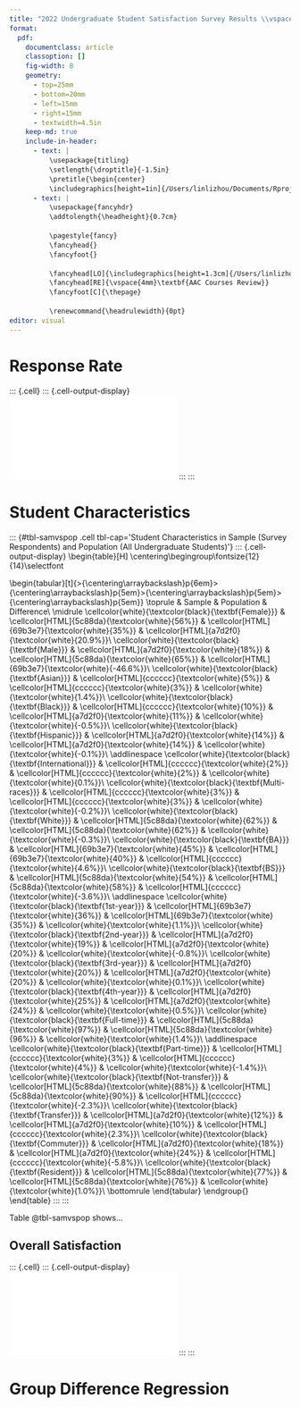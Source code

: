 ```yaml
---
title: "2022 Undergraduate Student Satisfaction Survey Results \\vspace{-3cm}" 
format: 
  pdf:
    documentclass: article
    classoption: []
    fig-width: 8
    geometry:
      - top=25mm
      - bottom=20mm
      - left=15mm
      - right=15mm
      - textwidth=4.5in
    keep-md: true
    include-in-header:
      - text: |
          \usepackage{titling}
          \setlength{\droptitle}{-1.5in}
          \pretitle{\begin{center}
          \includegraphics[height=1in]{/Users/linlizhou/Documents/Rprojects/IR.png}\LARGE\\}
      - text: |
          \usepackage{fancyhdr}
          \addtolength{\headheight}{0.7cm}
    
          \pagestyle{fancy} 
          \fancyhead{}
          \fancyfoot{}
    
          \fancyhead[LO]{\includegraphics[height=1.3cm]{/Users/linlizhou/Documents/Rprojects/IR.png}}
          \fancyhead[RE]{\vspace{4mm}\textbf{AAC Courses Review}}
          \fancyfoot[C]{\thepage}
    
          \renewcommand{\headrulewidth}{0pt}
editor: visual
---
```














































# Response Rate


::: {.cell}
::: {.cell-output-display}
![](SatisfactionUG_files/figure-pdf/show.viz_responserate-1.pdf)
:::
:::


# Student Characteristics










::: {#tbl-samvspop .cell tbl-cap='Student Characteristics in Sample (Survey Respondents) and Population (All Undergraduate Students)'}
::: {.cell-output-display}
\begin{table}[H]
\centering\begingroup\fontsize{12}{14}\selectfont

\begin{tabular}[t]{>{\centering\arraybackslash}p{6em}>{\centering\arraybackslash}p{5em}>{\centering\arraybackslash}p{5em}>{\centering\arraybackslash}p{5em}}
\toprule
 & Sample & Population & Difference\\
\midrule
\cellcolor{white}{\textcolor{black}{\textbf{Female}}} & \cellcolor[HTML]{5c88da}{\textcolor{white}{56\%}} & \cellcolor[HTML]{69b3e7}{\textcolor{white}{35\%}} & \cellcolor[HTML]{a7d2f0}{\textcolor{white}{20.9\%}}\\
\cellcolor{white}{\textcolor{black}{\textbf{Male}}} & \cellcolor[HTML]{a7d2f0}{\textcolor{white}{18\%}} & \cellcolor[HTML]{5c88da}{\textcolor{white}{65\%}} & \cellcolor[HTML]{69b3e7}{\textcolor{white}{-46.6\%}}\\
\cellcolor{white}{\textcolor{black}{\textbf{Asian}}} & \cellcolor[HTML]{cccccc}{\textcolor{white}{5\%}} & \cellcolor[HTML]{cccccc}{\textcolor{white}{3\%}} & \cellcolor{white}{\textcolor{white}{1.4\%}}\\
\cellcolor{white}{\textcolor{black}{\textbf{Black}}} & \cellcolor[HTML]{cccccc}{\textcolor{white}{10\%}} & \cellcolor[HTML]{a7d2f0}{\textcolor{white}{11\%}} & \cellcolor{white}{\textcolor{white}{-0.5\%}}\\
\cellcolor{white}{\textcolor{black}{\textbf{Hispanic}}} & \cellcolor[HTML]{a7d2f0}{\textcolor{white}{14\%}} & \cellcolor[HTML]{a7d2f0}{\textcolor{white}{14\%}} & \cellcolor{white}{\textcolor{white}{-0.1\%}}\\
\addlinespace
\cellcolor{white}{\textcolor{black}{\textbf{International}}} & \cellcolor[HTML]{cccccc}{\textcolor{white}{2\%}} & \cellcolor[HTML]{cccccc}{\textcolor{white}{2\%}} & \cellcolor{white}{\textcolor{white}{0.1\%}}\\
\cellcolor{white}{\textcolor{black}{\textbf{Multi-races}}} & \cellcolor[HTML]{cccccc}{\textcolor{white}{3\%}} & \cellcolor[HTML]{cccccc}{\textcolor{white}{3\%}} & \cellcolor{white}{\textcolor{white}{-0.2\%}}\\
\cellcolor{white}{\textcolor{black}{\textbf{White}}} & \cellcolor[HTML]{5c88da}{\textcolor{white}{62\%}} & \cellcolor[HTML]{5c88da}{\textcolor{white}{62\%}} & \cellcolor{white}{\textcolor{white}{-0.3\%}}\\
\cellcolor{white}{\textcolor{black}{\textbf{BA}}} & \cellcolor[HTML]{69b3e7}{\textcolor{white}{45\%}} & \cellcolor[HTML]{69b3e7}{\textcolor{white}{40\%}} & \cellcolor[HTML]{cccccc}{\textcolor{white}{4.6\%}}\\
\cellcolor{white}{\textcolor{black}{\textbf{BS}}} & \cellcolor[HTML]{5c88da}{\textcolor{white}{54\%}} & \cellcolor[HTML]{5c88da}{\textcolor{white}{58\%}} & \cellcolor[HTML]{cccccc}{\textcolor{white}{-3.6\%}}\\
\addlinespace
\cellcolor{white}{\textcolor{black}{\textbf{1st-year}}} & \cellcolor[HTML]{69b3e7}{\textcolor{white}{36\%}} & \cellcolor[HTML]{69b3e7}{\textcolor{white}{35\%}} & \cellcolor{white}{\textcolor{white}{1.1\%}}\\
\cellcolor{white}{\textcolor{black}{\textbf{2nd-year}}} & \cellcolor[HTML]{a7d2f0}{\textcolor{white}{19\%}} & \cellcolor[HTML]{a7d2f0}{\textcolor{white}{20\%}} & \cellcolor{white}{\textcolor{white}{-0.8\%}}\\
\cellcolor{white}{\textcolor{black}{\textbf{3rd-year}}} & \cellcolor[HTML]{a7d2f0}{\textcolor{white}{20\%}} & \cellcolor[HTML]{a7d2f0}{\textcolor{white}{20\%}} & \cellcolor{white}{\textcolor{white}{0.1\%}}\\
\cellcolor{white}{\textcolor{black}{\textbf{4th-year}}} & \cellcolor[HTML]{a7d2f0}{\textcolor{white}{25\%}} & \cellcolor[HTML]{a7d2f0}{\textcolor{white}{24\%}} & \cellcolor{white}{\textcolor{white}{0.5\%}}\\
\cellcolor{white}{\textcolor{black}{\textbf{Full-time}}} & \cellcolor[HTML]{5c88da}{\textcolor{white}{97\%}} & \cellcolor[HTML]{5c88da}{\textcolor{white}{96\%}} & \cellcolor{white}{\textcolor{white}{1.4\%}}\\
\addlinespace
\cellcolor{white}{\textcolor{black}{\textbf{Part-time}}} & \cellcolor[HTML]{cccccc}{\textcolor{white}{3\%}} & \cellcolor[HTML]{cccccc}{\textcolor{white}{4\%}} & \cellcolor{white}{\textcolor{white}{-1.4\%}}\\
\cellcolor{white}{\textcolor{black}{\textbf{Not-transfer}}} & \cellcolor[HTML]{5c88da}{\textcolor{white}{88\%}} & \cellcolor[HTML]{5c88da}{\textcolor{white}{90\%}} & \cellcolor[HTML]{cccccc}{\textcolor{white}{-2.3\%}}\\
\cellcolor{white}{\textcolor{black}{\textbf{Transfer}}} & \cellcolor[HTML]{a7d2f0}{\textcolor{white}{12\%}} & \cellcolor[HTML]{a7d2f0}{\textcolor{white}{10\%}} & \cellcolor[HTML]{cccccc}{\textcolor{white}{2.3\%}}\\
\cellcolor{white}{\textcolor{black}{\textbf{Commuter}}} & \cellcolor[HTML]{a7d2f0}{\textcolor{white}{18\%}} & \cellcolor[HTML]{a7d2f0}{\textcolor{white}{24\%}} & \cellcolor[HTML]{cccccc}{\textcolor{white}{-5.8\%}}\\
\cellcolor{white}{\textcolor{black}{\textbf{Resident}}} & \cellcolor[HTML]{5c88da}{\textcolor{white}{77\%}} & \cellcolor[HTML]{5c88da}{\textcolor{white}{76\%}} & \cellcolor{white}{\textcolor{white}{1.0\%}}\\
\bottomrule
\end{tabular}
\endgroup{}
\end{table}
:::
:::


Table @tbl-samvspop shows...

## Overall Satisfaction








::: {.cell}
::: {.cell-output-display}
![](SatisfactionUG_files/figure-pdf/showviz_overall-1.pdf)
:::
:::


# Group Difference Regression



